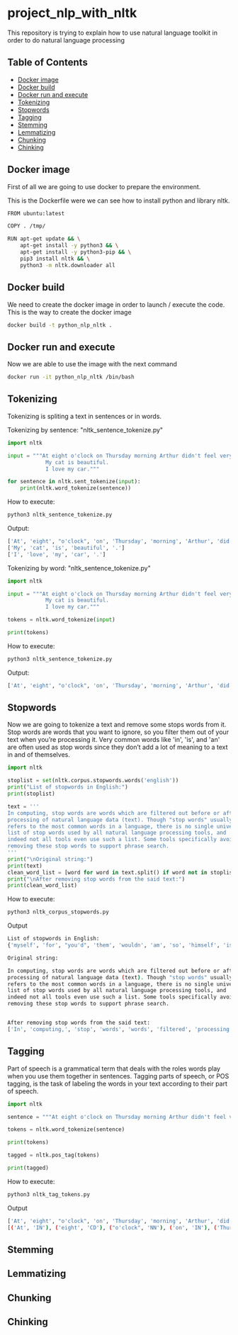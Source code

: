 # project_nlp_with_nltk
This repository is trying to explain how to use natural language toolkit in order to do natural language processing

## Table of Contents
* [Docker image](#docker-image)
* [Docker build](#docker-build)
* [Docker run and execute](#docker-run-and-execute)
* [Tokenizing](#tokenizing)
* [Stopwords](#stopwords)
* [Tagging](#tagging)
* [Stemming](#stemming)
* [Lemmatizing](#lemmatizing)
* [Chunking](#chunking)
* [Chinking](#chinking)

## Docker image
First of all we are going to use docker to prepare the environment.

This is the Dockerfile were we can see how to install python and library nltk.
```sh
FROM ubuntu:latest

COPY . /tmp/

RUN apt-get update && \
    apt-get install -y python3 && \
    apt-get install -y python3-pip && \
    pip3 install nltk && \
    python3 -m nltk.downloader all
```


## Docker build
We need to create the docker image in order to launch / execute the code. This is the way to create the docker image
```sh
docker build -t python_nlp_nltk .
```


## Docker run and execute
Now we are able to use the image with the next command
```sh
docker run -it python_nlp_nltk /bin/bash
```


## Tokenizing
Tokenizing is spliting a text in sentences or in words.

Tokenizing by sentence: "nltk_sentence_tokenize.py"
```python
import nltk

input = """At eight o'clock on Thursday morning Arthur didn't feel very good.
            My cat is beautiful.
            I love my car."""

for sentence in nltk.sent_tokenize(input):
    print(nltk.word_tokenize(sentence))
```

How to execute:
```sh
python3 nltk_sentence_tokenize.py 
```

Output:
```sh
['At', 'eight', "o'clock", 'on', 'Thursday', 'morning', 'Arthur', 'did', "n't", 'feel', 'very', 'good', '.']
['My', 'cat', 'is', 'beautiful', '.']
['I', 'love', 'my', 'car', '.']
```


Tokenizing by word: "nltk_sentence_tokenize.py"
```python
import nltk

input = """At eight o'clock on Thursday morning Arthur didn't feel very good.
            My cat is beautiful.
            I love my car."""

tokens = nltk.word_tokenize(input)

print(tokens)
```

How to execute:
```sh
python3 nltk_sentence_tokenize.py 
```

Output:
```sh
['At', 'eight', "o'clock", 'on', 'Thursday', 'morning', 'Arthur', 'did', "n't", 'feel', 'very', 'good', '.', 'My', 'cat', 'is', 'beautiful', '.', 'I', 'love', 'my', 'car', '.']
```


## Stopwords
Now we are going to tokenize a text and remove some stops words from it. Stop words are words that you want to ignore, so you filter them out of your text when you’re processing it. Very common words like 'in', 'is', and 'an' are often used as stop words since they don’t add a lot of meaning to a text in and of themselves.

```python
import nltk

stoplist = set(nltk.corpus.stopwords.words('english'))
print("List of stopwords in English:")
print(stoplist)

text = '''
In computing, stop words are words which are filtered out before or after 
processing of natural language data (text). Though "stop words" usually 
refers to the most common words in a language, there is no single universal 
list of stop words used by all natural language processing tools, and 
indeed not all tools even use such a list. Some tools specifically avoid 
removing these stop words to support phrase search.
'''
print("\nOriginal string:")
print(text)
clean_word_list = [word for word in text.split() if word not in stoplist]
print("\nAfter removing stop words from the said text:")
print(clean_word_list)
```

How to execute:
```sh
python3 nltk_corpus_stopwords.py
```

Output
```sh
List of stopwords in English:
{'myself', 'for', "you'd", 'them', 'wouldn', 'am', 'so', 'himself', 'isn', 'me', 'his', 'i', 'all', 'those', 'down', 'where', "hasn't", 'she', 'that', 'after', 'under', "she's", 'ourselves', 'who', 'if', 'than', 'a', 'this', 'some', 'just', 's', 'are', 'haven', 'only', "needn't", "isn't", 'itself', 'into', 'too', 'until', 'above', 'below', "mustn't", 'hadn', 'or', 'does', 'there', 'm', 'wasn', 'between', 'out', 'my', 'more', 'd', 'o', 'hers', 'whom', 'the', 'because', "you'll", 'nor', 'how', 'again', 'having', 'before', 'further', 'other', 'couldn', 'needn', 'over', 'don', 'from', 'any', 'each', 'can', 'ma', 'at', "won't", 'have', 'yours', "haven't", 'shouldn', 'll', "doesn't", 'as', "shouldn't", 'up', 'is', 'was', 're', 'its', 'be', 'about', 'and', 'why', 'same', 'being', 'with', 'while', 'not', 'to', 'ours', 'both', 'you', 'against', 'weren', 'they', 'an', 'didn', "you've", 'her', 'did', 'he', 'mightn', 've', "wouldn't", 'but', 'such', 'yourselves', 't', 'by', 'y', 'what', 'when', "mightn't", 'few', "wasn't", 'their', 'theirs', "you're", "weren't", 'very', "didn't", 'our', 'through', 'mustn', 'had', 'then', "aren't", 'yourself', "couldn't", 'hasn', "shan't", 'themselves', 'herself', "hadn't", 'here', 'doing', 'aren', 'were', "that'll", 'in', 'should', 'doesn', "should've", 'been', 'now', 'we', 'off', 'own', 'during', "it's", "don't", 'your', 'shan', 'most', 'it', 'on', 'has', 'no', 'ain', 'of', 'do', 'him', 'once', 'these', 'will', 'which', 'won'}

Original string:

In computing, stop words are words which are filtered out before or after 
processing of natural language data (text). Though "stop words" usually 
refers to the most common words in a language, there is no single universal 
list of stop words used by all natural language processing tools, and 
indeed not all tools even use such a list. Some tools specifically avoid 
removing these stop words to support phrase search.


After removing stop words from the said text:
['In', 'computing,', 'stop', 'words', 'words', 'filtered', 'processing', 'natural', 'language', 'data', '(text).', 'Though', '"stop', 'words"', 'usually', 'refers', 'common', 'words', 'language,', 'single', 'universal', 'list', 'stop', 'words', 'used', 'natural', 'language', 'processing', 'tools,', 'indeed', 'tools', 'even', 'use', 'list.', 'Some', 'tools', 'specifically', 'avoid', 'removing', 'stop', 'words', 'support', 'phrase', 'search.']
```   


## Tagging
Part of speech is a grammatical term that deals with the roles words play when you use them together in sentences. Tagging parts of speech, or POS tagging, is the task of labeling the words in your text according to their part of speech.


```python
import nltk

sentence = """At eight o'clock on Thursday morning Arthur didn't feel very good."""

tokens = nltk.word_tokenize(sentence)

print(tokens)

tagged = nltk.pos_tag(tokens)

print(tagged)
```

How to execute:
```sh
python3 nltk_tag_tokens.py
```

Output
```sh
['At', 'eight', "o'clock", 'on', 'Thursday', 'morning', 'Arthur', 'did', "n't", 'feel', 'very', 'good', '.']
[('At', 'IN'), ('eight', 'CD'), ("o'clock", 'NN'), ('on', 'IN'), ('Thursday', 'NNP'), ('morning', 'NN'), ('Arthur', 'NNP'), ('did', 'VBD'), ("n't", 'RB'), ('feel', 'VB'), ('very', 'RB'), ('good', 'JJ'), ('.', '.')]
```   


## Stemming
## Lemmatizing
## Chunking
## Chinking